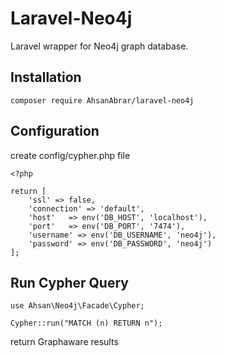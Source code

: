 # Laravel-Neo4j
Laravel wrapper for Neo4j graph database.

## Installation
```
composer require AhsanAbrar/laravel-neo4j
```

## Configuration

create config/cypher.php file

```
<?php

return [
    'ssl' => false,
    'connection' => 'default',
    'host'   => env('DB_HOST', 'localhost'),
    'port'   => env('DB_PORT', '7474'),
    'username' => env('DB_USERNAME', 'neo4j'),
    'password' => env('DB_PASSWORD', 'neo4j')
];
```

## Run Cypher Query

```
use Ahsan\Neo4j\Facade\Cypher;

Cypher::run("MATCH (n) RETURN n");
```

return Graphaware results
